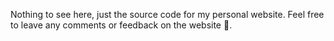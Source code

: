 Nothing to see here, just the source code for my personal website. Feel free to leave any comments or feedback on the website 🙂.
